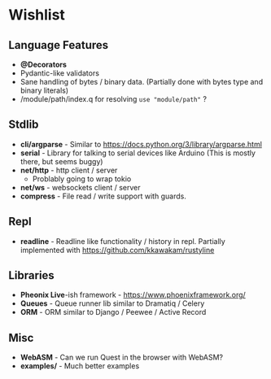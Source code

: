 # Wishlist

## Language Features
- **@Decorators**
- Pydantic-like validators
- Sane handling of bytes / binary data. (Partially done with bytes type and binary literals)
- /module/path/index.q for resolving `use "module/path"` ?

## Stdlib
- **cli/argparse** - Similar to https://docs.python.org/3/library/argparse.html
- **serial** - Library for talking to serial devices like Arduino (This is mostly there, but seems buggy)
- **net/http** - http client / server
    - Problably going to wrap tokio
- **net/ws** - websockets client / server
- **compress** - File read / write support with guards.

## Repl
- **readline** - Readline like functionality / history in repl.  Partially implemented with https://github.com/kkawakam/rustyline

## Libraries
- **Pheonix Live**-ish framework - https://www.phoenixframework.org/
- **Queues** - Queue runner lib similar to Dramatiq / Celery
- **ORM** - ORM similar to Django / Peewee / Active Record

## Misc
- **WebASM** - Can we run Quest in the browser with WebASM?
- **examples/** - Much better examples
